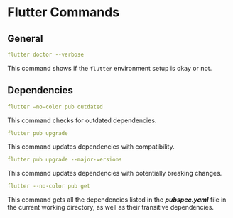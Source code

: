 # Flutter Commands

## **General**
```yaml
flutter doctor --verbose
```

This command shows if the `flutter` environment setup is okay or not.


## **Dependencies**
```yaml
flutter —no-color pub outdated
```

This command checks for outdated dependencies.

```yaml
flutter pub upgrade
```

This command updates dependencies with compatibility.

```yaml
flutter pub upgrade --major-versions
```

This command updates dependencies with potentially breaking changes.

```yaml
flutter --no-color pub get
```

This command gets all the dependencies listed in the ***pubspec.yaml*** file in the current working directory, as well as their transitive dependencies.
